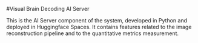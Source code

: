 #Visual Brain Decoding AI Server

This is the AI Server component of the system, developed in Python and deployed in Huggingface Spaces. It contains features related to the image reconstruction pipeline and to the quantitative metrics measurement.